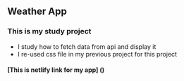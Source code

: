 ## Weather App
### This is my study project
- I study how to fetch data from api and display it
- I re-used css file in my previous project for this project
#### [This is netlify link for my app] ()
